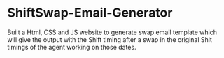 # ShiftSwap-Email-Generator
 Built a Html, CSS and JS website to generate swap email template which will give the output with the Shift timing after a swap in the original Shit timings of the agent working on those dates.
